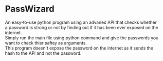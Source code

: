 # PassWizard
An easy-to-use python program using an advaned API that checks whether a password is strong or not by finding out if it has been ever exposed on the internet.  
Simply run the main file using python command and give the passwords you want to check thier saftey as arguments.  
This program doesn't expose the password on the internet as it sends the hash to the API and not the password.
